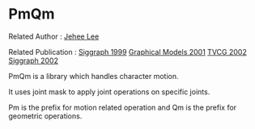 # PmQm


Related Author : [Jehee Lee](http://mrl.snu.ac.kr/~jehee)

Related Publication : [Siggraph 1999](http://mrl.snu.ac.kr/research/ProjectMoedit/moedit.htm) 
[Graphical Models 2001](http://mrl.snu.ac.kr/research/ProjectMRA/MRA.htm) 
[TVCG 2002](http://mrl.snu.ac.kr/Papers/TVCG2001.pdf) 
[Siggraph 2002](http://mrl.snu.ac.kr/research/ProjectAvatar/avatar.html)

PmQm is a library which handles character motion.

It uses joint mask to apply joint operations on specific joints.

Pm is the prefix for motion related operation and Qm is the prefix for geometric operations.
